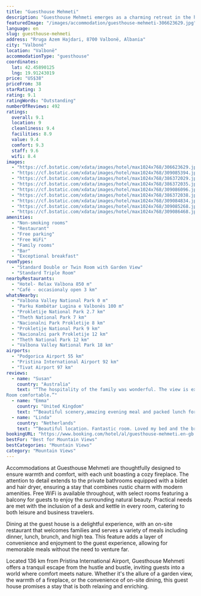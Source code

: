 ```yaml
---
title: "Guesthouse Mehmeti"
description: "Guesthouse Mehmeti emerges as a charming retreat in the heart of Valbonë, offering a unique blend of comfort and convenience for travelers seeking an authentic experience."
featuredImage: "/images/accommodation/guesthouse-mehmeti-306623629.jpg"
language: en
slug: guesthouse-mehmeti
address: "Rruga Azem Hajdari, 8700 Valbonë, Albania"
city: "Valbonë"
location: "Valbonë"
accommodationType: "guesthouse"
coordinates:
  lat: 42.45890125
  lng: 19.91243019
price: "US$38"
priceFrom: 38
starRating: 3
rating: 9.1
ratingWords: "Outstanding"
numberOfReviews: 492
ratings:
  overall: 9.1
  location: 9
  cleanliness: 9.4
  facilities: 8.9
  value: 9.4
  comfort: 9.3
  staff: 9.6
  wifi: 8.4
images:
  - "https://cf.bstatic.com/xdata/images/hotel/max1024x768/306623629.jpg?k=fc143b4894b7451327c87fb03c3d97acd853ba5a7524bddda09780b1add7d35f&o=&hp=1"
  - "https://cf.bstatic.com/xdata/images/hotel/max1024x768/309085394.jpg?k=9a581eea34bbb4477ab170334432c420c5d15dc59efed4a1bf91a2ffb8e7edd1&o=&hp=1"
  - "https://cf.bstatic.com/xdata/images/hotel/max1024x768/386372029.jpg?k=b093fb3fdb847bec569fb55b962a144d9e1c4f89634b991acd9da436ccef05ab&o=&hp=1"
  - "https://cf.bstatic.com/xdata/images/hotel/max1024x768/386372035.jpg?k=7a15d9242cb93afcf5858ec1816f11dcc21c8cae371beb20f756e3e6c9d49da8&o=&hp=1"
  - "https://cf.bstatic.com/xdata/images/hotel/max1024x768/309086096.jpg?k=d8bc7ca9fb956ba68d70828224f8df57277cdf93aaf7fe21fd8ba48b873e0ca4&o=&hp=1"
  - "https://cf.bstatic.com/xdata/images/hotel/max1024x768/386372038.jpg?k=901987dd2093d3e072e9817b691bf58aa1718c0985c7b3c57b3172f87c273926&o=&hp=1"
  - "https://cf.bstatic.com/xdata/images/hotel/max1024x768/309084834.jpg?k=d66f2f4a277c90a4581ba374c88d0c739831398306bda800eedb13c41980266a&o=&hp=1"
  - "https://cf.bstatic.com/xdata/images/hotel/max1024x768/309085268.jpg?k=ed0f2366fd12bb12d57419da7be74409896360b13fcb6e61e8c7f973ac18f7d2&o=&hp=1"
  - "https://cf.bstatic.com/xdata/images/hotel/max1024x768/309086468.jpg?k=8f49d0d99bb6a734f45cabff0ffef1d7129c6ebf9883f186d68c3a915ef18ee2&o=&hp=1"
amenities:
  - "Non-smoking rooms"
  - "Restaurant"
  - "Free parking"
  - "Free WiFi"
  - "Family rooms"
  - "Bar"
  - "Exceptional breakfast"
roomTypes:
  - "Standard Double or Twin Room with Garden View"
  - "Standard Triple Room"
nearbyRestaurants:
  - "Hotel- Relax Valbona 850 m"
  - "Café - occasionaly open 3 km"
whatsNearby:
  - "Valbona Valley National Park 0 m"
  - "Parku Kombëtar Lugina e Valbonës 100 m"
  - "Prokletije National Park 2.7 km"
  - "Theth National Park 7 km"
  - "Nacionalni Park Prokletije 8 km"
  - "Prokletije National Park 9 km"
  - "Nacionalni park Prokletije 12 km"
  - "Theth National Park 12 km"
  - "Valbona Valley National Park 18 km"
airports:
  - "Podgorica Airport 55 km"
  - "Pristina International Airport 92 km"
  - "Tivat Airport 97 km"
reviews:
  - name: "Susan"
    country: "Australia"
    text: "“The hospitality of the family was wonderful. The view is extraordinary... the food all home grown and traditional and plenty of it for both breakfast and dinner (additional).
Room comfortable.”"
  - name: "Emma"
    country: "United Kingdom"
    text: "“Beautiful scenery,amazing evening meal and packed lunch for the hike .Had to get a taxi to the start of the hike as it was a bit too far to walk it but easily arranged through the guesthouse . My partner left his headphones in the room and the...”"
  - name: "Linda"
    country: "Netherlands"
    text: "“Beautiful location. Fantastic room. Loved my bed and the breakfast.”"
bookingURL: "https://www.booking.com/hotel/al/guesthouse-mehmeti.en-gb.html?aid=8035640"
bestFor: "Best for Mountain Views"
bestCategories: "Mountain Views"
category: "Mountain Views"
---
```


Accommodations at Guesthouse Mehmeti are thoughtfully designed to ensure warmth and comfort, with each unit boasting a cozy fireplace. The attention to detail extends to the private bathrooms equipped with a bidet and hair dryer, ensuring a stay that combines rustic charm with modern amenities. Free WiFi is available throughout, with select rooms featuring a balcony for guests to enjoy the surrounding natural beauty. Practical needs are met with the inclusion of a desk and kettle in every room, catering to both leisure and business travelers.

Dining at the guest house is a delightful experience, with an on-site restaurant that welcomes families and serves a variety of meals including dinner, lunch, brunch, and high tea. This feature adds a layer of convenience and enjoyment to the guest experience, allowing for memorable meals without the need to venture far.

Located 136 km from Pristina International Airport, Guesthouse Mehmeti offers a tranquil escape from the hustle and bustle, inviting guests into a world where comfort meets nature. Whether it's the allure of a garden view, the warmth of a fireplace, or the convenience of on-site dining, this guest house promises a stay that is both relaxing and enriching.
